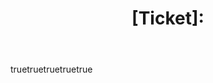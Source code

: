 ---
name: Installation Tech Support
about: I'm having difficulty installing Ethereal Engine
title: '[Ticket]: '
labels: '[ticket]'
assignees: ''

body:
  - type: markdown
    attributes:
      value: |
        Thanks for using Ethereal Engine! Let's figure out the problem.
  - type: input
    id: os
    attributes:
      label: Operating System
      description: What operating system are you trying to install on?
      placeholder: 
    validations:
      required: true
  - type: input
    id: nodev
    attributes:
      label: Node Version
      description: What nodejs version are you using? (run `node -v` if you are unsure)
      placeholder: 
    validations:
      required: true
  - type: textarea
    id: what-happened
    attributes:
      label: What happened?
      description: Please describe the issue you are facing.
      placeholder: 
      value: ""
    validations:
      required: true
  - type: textarea
    id: logs
    attributes:
      label: Relevant log output
      description: Please copy and paste any relevant log output. This will be automatically formatted into code, so no need for backticks.
      render: shell

---